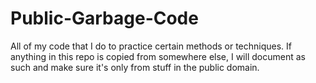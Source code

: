 # Public-Garbage-Code
All of my code that I do to practice certain methods or techniques. If anything in this repo is copied from somewhere else, I will document as such and make sure it's only from stuff in the public domain.
